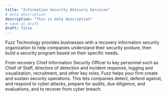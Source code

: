 ```yaml
---
title: "Information Security Advisory Services"
# meta description
description: "This is meta description"
# save as draft
draft: false
---
```


Fuzz Technology provides businesses with a recovery information security organization to help companies understand their security posture, then build a security program based on their specific needs. 

From recovery Chief Information Security Officer to key personnel such as Chief of Staff, directors of detection and incident response, logging and visualization, recruitment, and other key roles, Fuzz helps your firm create and sustain security operations. This lets companies detect, defend against, and respond to cyber attacks, prepare for audits, due diligence, and evaluations, and to recover from cyber breach.
